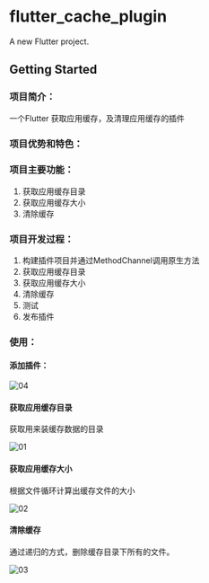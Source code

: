 # flutter_cache_plugin

A new Flutter project.

## Getting Started

### 项目简介：

一个Flutter 获取应用缓存，及清理应用缓存的插件



### 项目优势和特色：





### 项目主要功能：

1. 获取应用缓存目录
2. 获取应用缓存大小
3. 清除缓存

### 项目开发过程：

1. 构建插件项目并通过MethodChannel调用原生方法
2. 获取应用缓存目录
3. 获取应用缓存大小
4. 清除缓存
5. 测试
6. 发布插件

### 使用：

#### 添加插件：

![04](https://user-images.githubusercontent.com/86814059/169726856-ef14070c-ff76-440b-a39c-c6e0a1d3b191.jpg)


#### 获取应用缓存目录

获取用来装缓存数据的目录


![01](https://user-images.githubusercontent.com/86814059/169726874-99611f74-cb8d-4a9b-b437-942b01b3faff.jpg)



####  获取应用缓存大小

根据文件循环计算出缓存文件的大小

![02](https://user-images.githubusercontent.com/86814059/169726881-4bd56bd8-7d67-41b8-9293-9150f088b654.jpg)




#### 清除缓存

通过递归的方式，删除缓存目录下所有的文件。


![03](https://user-images.githubusercontent.com/86814059/169726887-7b4c036f-be46-4175-9b52-3b798f1022b7.jpg)



